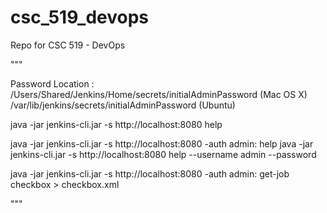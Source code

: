 # csc_519_devops
Repo for CSC 519 - DevOps

"""

Password Location : 
	/Users/Shared/Jenkins/Home/secrets/initialAdminPassword (Mac OS X)
	/var/lib/jenkins/secrets/initialAdminPassword (Ubuntu)

java -jar jenkins-cli.jar -s http://localhost:8080 help

java -jar jenkins-cli.jar -s http://localhost:8080 -auth admin:<password> help
java -jar jenkins-cli.jar -s http://localhost:8080 help --username admin --password <password>

java -jar jenkins-cli.jar -s http://localhost:8080 -auth admin:<password> get-job checkbox > checkbox.xml

"""
